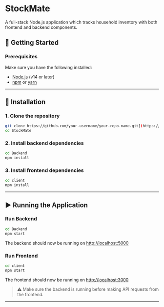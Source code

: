 # StockMate

A full-stack Node.js application which tracks household inventory with both frontend and backend components.


## 🚀 Getting Started

### Prerequisites

Make sure you have the following installed:

- [Node.js](https://nodejs.org/) (v14 or later)
- [npm](https://www.npmjs.com/) or [yarn](https://yarnpkg.com/)

---

## 🔧 Installation

### 1. Clone the repository

```bash
git clone https://github.com/your-username/your-repo-name.git](https://github.com/it22028150-Costa/StockMate.git
cd StockMate
```

### 2. Install backend dependencies

```bash
cd Backend
npm install
```

### 3. Install frontend dependencies

```bash
cd client
npm install
```

---

## ▶️ Running the Application

### Run Backend

```bash
cd Backend
npm start
```

The backend should now be running on [http://localhost:5000](http://localhost:5000)

### Run Frontend

```bash
cd client
npm start
```

The frontend should now be running on [http://localhost:3000](http://localhost:3000)

> ⚠️ Make sure the backend is running before making API requests from the frontend.

---

